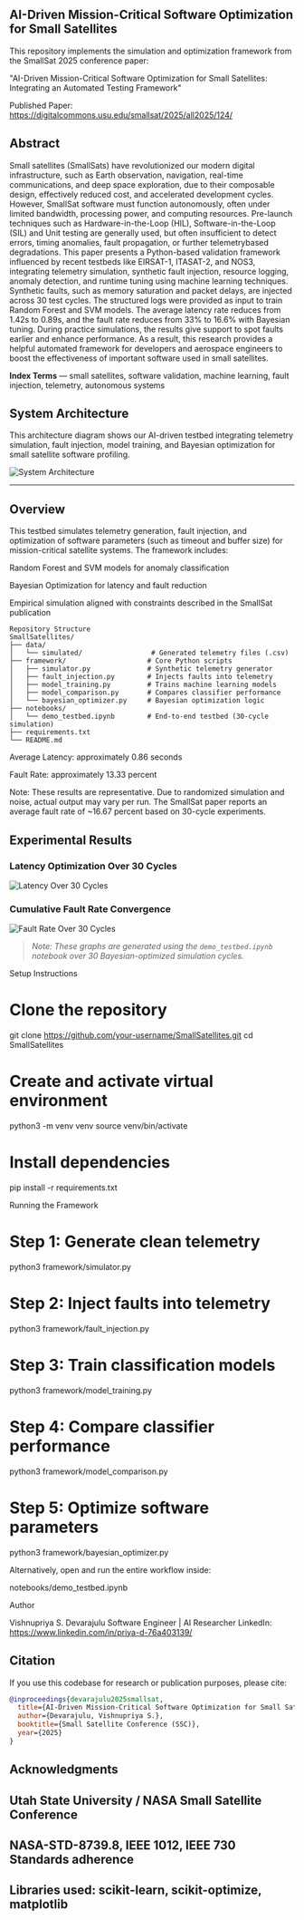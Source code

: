 ## AI-Driven Mission-Critical Software Optimization for Small Satellites

This repository implements the simulation and optimization framework from the SmallSat 2025 conference paper:

"AI-Driven Mission-Critical Software Optimization for Small Satellites: Integrating an Automated Testing Framework"

Published Paper: https://digitalcommons.usu.edu/smallsat/2025/all2025/124/

## Abstract ##  

Small satellites (SmallSats) have revolutionized our modern digital infrastructure, such as Earth observation, navigation, real-time communications, and deep space exploration, due to their composable design, effectively reduced cost, and accelerated development cycles. However, SmallSat software must function autonomously, often under limited bandwidth, processing power, and computing resources. Pre-launch techniques such as Hardware-in-the-Loop (HIL), Software-in-the-Loop (SIL) and Unit testing are generally used, but often insufficient to detect errors, timing anomalies, fault propagation, or further telemetrybased degradations. This paper presents a Python-based validation framework influenced by recent testbeds like EIRSAT-1, ITASAT-2, and NOS3, integrating telemetry simulation, synthetic fault injection, resource logging, anomaly detection, and runtime tuning using machine learning techniques. Synthetic faults, such as memory saturation and packet delays, are injected across 30 test cycles. The structured logs were provided as input to train Random Forest and SVM models. The average latency rate reduces from 1.42s to 0.89s, and the fault rate reduces from 33% to 16.6% with Bayesian tuning. During practice simulations, the results give support to spot faults earlier and enhance performance. As a result, this research provides a helpful automated framework for developers and aerospace engineers to boost the effectiveness of important software used in small satellites. 

**Index Terms** — small satellites, software validation, machine learning, fault injection, telemetry, autonomous systems

## System Architecture

This architecture diagram shows our AI-driven testbed integrating telemetry simulation, fault injection, model training, and Bayesian optimization for small satellite software profiling.

![System Architecture](images/System_Architecture.png)

---


## Overview

This testbed simulates telemetry generation, fault injection, and optimization of software parameters (such as timeout and buffer size) for mission-critical satellite systems. The framework includes:

Random Forest and SVM models for anomaly classification

Bayesian Optimization for latency and fault reduction

Empirical simulation aligned with constraints described in the SmallSat publication

```
Repository Structure
SmallSatellites/
├── data/
│   └── simulated/                 # Generated telemetry files (.csv)
├── framework/                    # Core Python scripts
│   ├── simulator.py              # Synthetic telemetry generator
│   ├── fault_injection.py        # Injects faults into telemetry
│   ├── model_training.py         # Trains machine learning models
│   ├── model_comparison.py       # Compares classifier performance
│   └── bayesian_optimizer.py     # Bayesian optimization logic
├── notebooks/
│   └── demo_testbed.ipynb        # End-to-end testbed (30-cycle simulation)
├── requirements.txt
└── README.md
```


Average Latency: approximately 0.86 seconds

Fault Rate: approximately 13.33 percent

Note: These results are representative. Due to randomized simulation and noise, actual output may vary per run. The SmallSat paper reports an average fault rate of ~16.67 percent based on 30-cycle experiments.


## Experimental Results

### Latency Optimization Over 30 Cycles

![Latency Over 30 Cycles](images/Latency.png)

### Cumulative Fault Rate Convergence

![Fault Rate Over 30 Cycles](images/FaultRate.png)

> *Note: These graphs are generated using the `demo_testbed.ipynb` notebook over 30 Bayesian-optimized simulation cycles.*


Setup Instructions
# Clone the repository
git clone https://github.com/your-username/SmallSatellites.git
cd SmallSatellites

# Create and activate virtual environment
python3 -m venv venv
source venv/bin/activate

# Install dependencies
pip install -r requirements.txt

Running the Framework
# Step 1: Generate clean telemetry
python3 framework/simulator.py

# Step 2: Inject faults into telemetry
python3 framework/fault_injection.py

# Step 3: Train classification models
python3 framework/model_training.py

# Step 4: Compare classifier performance
python3 framework/model_comparison.py

# Step 5: Optimize software parameters
python3 framework/bayesian_optimizer.py


Alternatively, open and run the entire workflow inside:

notebooks/demo_testbed.ipynb

Author

Vishnupriya S. Devarajulu
Software Engineer | AI Researcher
LinkedIn: https://www.linkedin.com/in/priya-d-76a403139/

## Citation

If you use this codebase for research or publication purposes, please cite:

```bibtex
@inproceedings{devarajulu2025smallsat,
  title={AI-Driven Mission-Critical Software Optimization for Small Satellites},
  author={Devarajulu, Vishnupriya S.},
  booktitle={Small Satellite Conference (SSC)},
  year={2025}
}
```

## Acknowledgments

## Utah State University / NASA Small Satellite Conference

## NASA-STD-8739.8, IEEE 1012, IEEE 730 Standards adherence

## Libraries used: scikit-learn, scikit-optimize, matplotlib
